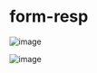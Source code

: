 # form-resp

![image](https://user-images.githubusercontent.com/100317569/216676997-60720855-66d8-411a-9ce6-8f3af014daaa.png)


![image](https://user-images.githubusercontent.com/100317569/216676269-b34ae212-c1f9-40ab-b19f-e9ab517018c4.png)
